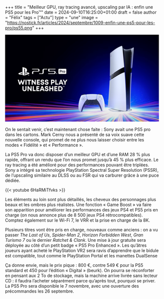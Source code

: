 +++
title = "Meilleur GPU, ray tracing avancé, upscaling par IA : enfin une PS5 pour les Pro™"
date = 2024-09-10T16:25:00+01:00
draft = false
author = "Félix"
tags = ["Actu"]
type = "une"
image = "https://nostick.fr/articles/2024/septembre/1009-enfin-une-ps5-pour-les-pro/ps55.png"
+++

![La PS5 Pro](ps55.png "Son prix va vous surprendre.") 

On le sentait venir, c’est maintenant chose faite : Sony avait une PS5 pro dans les cartons. Mark Cerny nous a présenté de sa voix suave cette nouvelle console, qui promet de ne plus nous laisser choisir entre les modes « Fidélité » et « Performance ».

La PS5 Pro va donc disposer d’un meilleur GPU et d’une RAM 28 % plus rapide, offrant un rendu que l’on nous promet jusqu’à 45 % plus efficace. Le ray tracing a été amélioré pour des performances pouvant être triplées. Sony a intégré sa technologie PlayStation Spectral Super Resolution (PSSR), de l’upscaling similaire au DLSS ou au FSR qui va carburer grâce à une puce dédiée.

{{< youtube 6HaRMiTfvks >}}

Les éléments au loin sont plus détaillés, les cheveux des personnages plus beaux et les ombres plus réalistes. Une fonction « Game Boost » va faire son apparition pour améliorer les performances des jeux PS4 et PS5 pris en charge (on nous annonce plus de 8 500 jeux PS4 rétrocompatibles). Comptez également sur le Wi-Fi 7, le VRR et la prise en charge de la 8K.

Plusieurs titres vont être pris en charge, nouveaux comme anciens : on a vu passer *The Last of Us*, *Spider-Man 2*, *Horizon Forbidden West*, *Gran Turismo 7* ou le dernier *Ratchet & Clank*. Une mise à jour gratuite sera déployée au côté d’un petit badge « PS5 Pro Enhanced ». Les qu’âtres joueurs ayant acheté le PlayStation VR2 sera ravis d’apprendre que le bidule est compatible, tout comme le PlayStation Portal et les manettes DualSense

Ça donne envie, mais le prix pique : 800 €, contre 549 € pour la PS5 standard et 450 pour l’édition « Digital » (beurk). On pourra se réconforter en pensant aux 2 To de stockage, mais la machine arrive livrée sans lecteur CD : il faudra l’acheter séparément parce qu’après tout, pourquoi se priver. La PS5 Pro sera disponible le 7 novembre, avec une ouverture des précommandes les 26 septembre.

